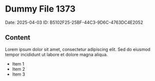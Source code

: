 # Dummy File 1373

Date: 2025-04-03
ID: B5102F25-25BF-44C3-9D6C-4763DC4E2052

## Content

Lorem ipsum dolor sit amet, consectetur adipiscing elit.
Sed do eiusmod tempor incididunt ut labore et dolore magna aliqua.

* Item 1
* Item 2
* Item 3
